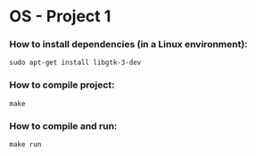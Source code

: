 # OS - Project 1

### How to install dependencies (in a Linux environment):

```
sudo apt-get install libgtk-3-dev
```

### How to compile project:

```
make
```

### How to compile and run:

```
make run
```
